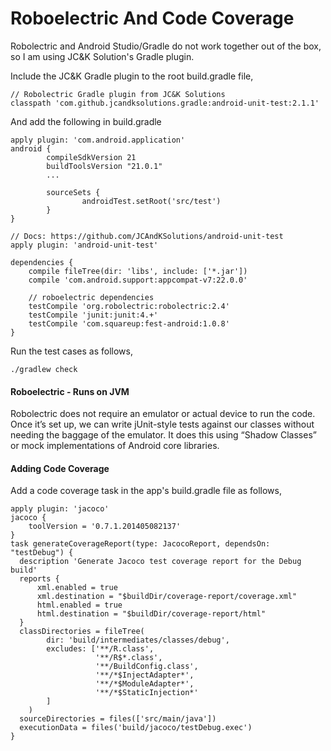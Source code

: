 Roboelectric And Code Coverage
===============================

Robolectric and Android Studio/Gradle do not work together out of the box, so I am using JC&K Solution's Gradle plugin.

Include the JC&K Gradle plugin to the root build.gradle file,

    // Robolectric Gradle plugin from JC&K Solutions
    classpath 'com.github.jcandksolutions.gradle:android-unit-test:2.1.1'
    
 And add the following in build.gradle

    apply plugin: 'com.android.application'
    android {
            compileSdkVersion 21
            buildToolsVersion "21.0.1"
            ...
            
            sourceSets {
                    androidTest.setRoot('src/test')
            }
    }
    
    // Docs: https://github.com/JCAndKSolutions/android-unit-test
    apply plugin: 'android-unit-test'
    
    dependencies {
        compile fileTree(dir: 'libs', include: ['*.jar'])
        compile 'com.android.support:appcompat-v7:22.0.0'

        // roboelectric dependencies
        testCompile 'org.robolectric:robolectric:2.4'
        testCompile 'junit:junit:4.+'
        testCompile 'com.squareup:fest-android:1.0.8'
    }

Run the test cases as follows,

    ./gradlew check

#### Roboelectric - Runs on JVM

Robolectric does not require an emulator or actual device to run the code. Once it’s set up, we can write jUnit-style tests against our classes without needing the baggage of the emulator. It does this using “Shadow Classes” or mock implementations of Android core libraries.

#### Adding Code Coverage 

Add a code coverage task in the app's build.gradle file as follows,

    apply plugin: 'jacoco'
    jacoco {
        toolVersion = '0.7.1.201405082137'
    }
    task generateCoverageReport(type: JacocoReport, dependsOn: "testDebug") {
      description 'Generate Jacoco test coverage report for the Debug build'
      reports {
          xml.enabled = true
          xml.destination = "$buildDir/coverage-report/coverage.xml"
          html.enabled = true
          html.destination = "$buildDir/coverage-report/html"
      }
      classDirectories = fileTree(
            dir: 'build/intermediates/classes/debug',
            excludes: ['**/R.class',
                       '**/R$*.class',
                       '**/BuildConfig.class',
                       '**/*$InjectAdapter*',
                       '**/*$ModuleAdapter*',
                       '**/*$StaticInjection*'
            ]
        )
      sourceDirectories = files(['src/main/java'])
      executionData = files('build/jacoco/testDebug.exec')
    }
    

